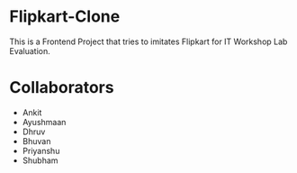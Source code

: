 # Flipkart-Clone
This is a Frontend Project that tries to imitates Flipkart for IT Workshop Lab Evaluation.
# Collaborators
- Ankit
- Ayushmaan
- Dhruv
- Bhuvan
- Priyanshu
- Shubham 
